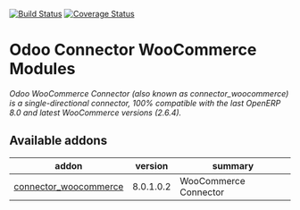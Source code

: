 [![Build Status](https://travis-ci.org/OCA/connector-woocommerce.svg?branch=8.0)](https://travis-ci.org/OCA/connector-woocommerce)
[![Coverage Status](https://coveralls.io/repos/OCA/connector-woocommerce/badge.svg?branch=8.0&service=github)](https://coveralls.io/github/OCA/connector-woocommerce?branch=8.0)

Odoo Connector WooCommerce Modules
===================================
*Odoo WooCommerce Connector (also known as connector_woocommerce) is a single-directional connector, 100% compatible with the last OpenERP 8.0 and latest WooCommerce versions (2.6.4).*

[//]: # (addons)
Available addons
----------------
addon | version | summary
--- | --- | ---
[connector_woocommerce](connector_woocommerce/) | 8.0.1.0.2 | WooCommerce Connector

[//]: # (end addons)
